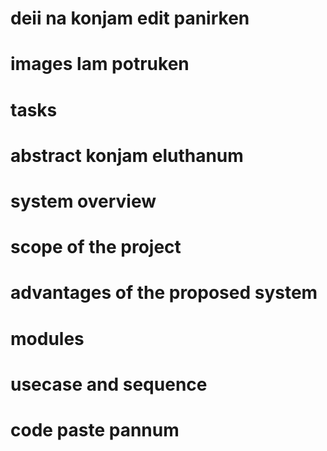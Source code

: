# deii na konjam edit panirken
# images lam potruken
# tasks 
# abstract konjam eluthanum
# system overview
# scope of the project
# advantages of the proposed system
# modules
# usecase and sequence 
# code paste pannum
